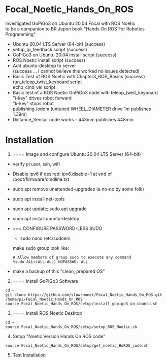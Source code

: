# Focal_Noetic_Hands_On_ROS

Investigated GoPiGo3 on Ubuntu 20.04 Focal with ROS Noetic  
to be a companion to BR Japon book "Hands On ROS For Robotics Programming"  


* Ubuntu 20.04 LTS Server (64-bit) (success)  
* setup_ip_feedback script (success)  
* GoPiGo3 on Ubuntu 20.04 install script (success)  
* ROS Noetic install script (success)  
* Add ubuntu-desktop to server  
  (success ... I cannot believe this worked no issues detected)  
* Basic Test of ROS Noetic with Chapter3_ROS_Basics (success)  
  run_teleop_twist_keyboard script  
  echo_cmd_vel script  
* Basic test of a ROS Noetic GoPiGo3 node with teleop_twist_keyboard  
  "i-key" drives robot forward  
  "k-key" stops robot  
  publishing /odom  (untuned WHEEL_DIAMETER drive 1m publishes 1.39m)  
* Distance_Sensor node works - 443mm publishes 448mm  

# Installation  

1) ==== Image and configure Ubuntu 20.04 LTS Server (64-bit)  
- verify pi user, ssh, wifi  
- Disable ipv6 if desired: ipv6.disable=1 at end of /boot/firmware/cmdline.txt  
- sudo apt remove unattended-upgrades  (a no-no by some folk)  
- sudo apt install net-tools  
- sudo apt update; sudo apt upgrade  
- sudo apt install ubuntu-desktop  
- === CONFIGURE PASSWORD-LESS SUDO  
  - sudo nano /etc/sudoers  

  make sudo group look like:  
  ```
  # Allow members of group sudo to execute any command
  %sudo	ALL=(ALL:ALL) NOPASSWD: ALL
  ```
- make a backup of this "clean, prepared OS"  
  
  
2)  ==== Install GoPiGo3 Software  

```
cd ~  
git clone https://github.com/slowrunner/Focal_Noetic_Hands_On_ROS.git /home/pi/Focal_Noetic_Hands_On_ROS  
source Focal_Noetic_Hands_On_ROS/setup/install_gopigo3_on_ubuntu.sh  

```

  
3) ==== Install ROS Noetic Desktop  

```
cd ~  
source Focal_Noetic_Hands_On_ROS/setup/setup_ROS_Noetic.sh  
```  
  
  
4) Setup "Noetic Version Hands On ROS code"  
  
```
source Focal_Noetic_Hands_On_ROS/setup/get_noetic_HoROS_code.sh  
```
  
  
5) Test Installation

